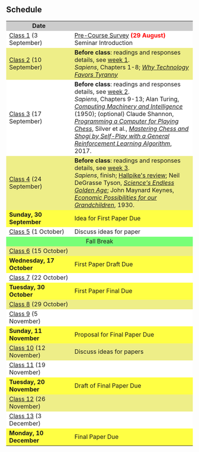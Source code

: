 ## Schedule

<table width="100%" align="center">
<tr bgcolor="#CCC"><td style="text-align:center" width="35%"><b>Date</b></td><td width="65%" style="text-align:center"><b></b></td></tr>
<tr bgcolor="#FFF"><td><a href="/week1">Class 1</a> (3 September)</td>
<td>
<a href="https://docs.google.com/forms/d/e/1FAIpQLSeqijA-YyLUc6UWvsqnpFYR_mV69ApRrUfx_NMEp3fHW75ncw/viewform">Pre-Course Survey</a> <b><font color="red">(29 August)</font></b><br>
Seminar Introduction
</td>
</tr>

<tr bgcolor="#EE8"><td><a href="/week2">Class 2</a> (10 September)</td>
<td>
<b>Before class</b>: readings and responses details, see <a href="/week1">week 1</a>.<br>
<em>Sapiens</em>, Chapters 1-8; <a href="https://www.theatlantic.com/amp/article/568330/"><em>Why Technology Favors Tyranny</em></a><br>
</td></tr>

<tr bgcolor="#FFF"><td><a href="/week3">Class 3</a> (17 September)</td>
<td>
<b>Before class</b>: readings and responses details, see <a href="/week2">week 2</a>.<br>
<em>Sapiens</em>, Chapters 9-13; Alan Turing, <a href="/docs/turing.pdf"><em>Computing Machinery and Intelligence</em></a> (1950); (optional) Claude Shannon, <a href="/docs/shannon.pdf"><em>Programming a Computer for Playing Chess</em></a>, Silver et al., <a href="https://arxiv.org/pdf/1712.01815.pdf"><em>Mastering Chess and Shogi by Self-Play with a
General Reinforcement Learning Algorithm</em></a>, 2017.<br>

</td></tr>
<tr bgcolor="#EE8"><td><a href="/week4">Class 4</a> (24 September)</td><td>
<b>Before class</b>: readings and responses details, see <a href="/week3">week 3</a>.<br>
<em>Sapiens</em>, finish; <a href="/docs/hallpike-review.pdf">Hallpike's review</a>;
Neil DeGrasse Tyson, <a href="/docs/tyson.pdf"><em>Science's Endless Golden Age</em></a>;
John Maynard Keynes, <a href="/docs/keynes.pdf"><em>Economic Possibilities for our Grandchildren</em></a>, 1930.
</td></tr>
<tr bgcolor="#FF4"><td><b>Sunday, 30 September</b></td><td>Idea for First Paper Due</td></tr>
<tr bgcolor="#FFF"><td><a href="/week5">Class 5</a> (1 October)</td><td>Discuss ideas for paper</td></tr>
<tr bgcolor="#7F7"><td colspan=3 align="center">Fall Break</td></tr>
<tr bgcolor="#EE8"><td><a href="/week6">Class 6</a> (15 October)</td><td></td></tr>
<tr bgcolor="#FF4"><td><b>Wednesday, 17 October</b></td><td>First Paper Draft Due</td></tr>
<tr bgcolor="#FFF"><td><a href="/week7">Class 7</a> (22 October)</td><td></td></tr>
<tr bgcolor="#FF4"><td><b>Tuesday, 30 October</b></td><td>First Paper Final Due</td></tr>
<tr bgcolor="#EE8"><td><a href="/week8">Class 8</a> (29 October)</td><td></td></tr>
<tr bgcolor="#FFF"><td><a href="/week9">Class 9</a> (5 November)</td><td></td></tr>
<tr bgcolor="#FF4"><td><b>Sunday, 11 November</b></td><td>Proposal for Final Paper Due</td></tr>
<tr bgcolor="#EE8"><td><a href="/week10">Class 10</a> (12 November)</td><td>Discuss ideas for papers</td></tr>
<tr bgcolor="#FFF"><td><a href="/week11">Class 11</a> (19 November)</td><td></tr>
<tr bgcolor="#FF4"><td><b>Tuesday, 20 November</b></td><td>Draft of Final Paper Due</td></tr>
<tr bgcolor="#EE8"><td><a href="/week12">Class 12</a> (26 November)</td><td></td></tr>
<tr bgcolor="#FFF"><td><a href="/week13">Class 13</a> (3 December)</td><td></td></tr>
<tr bgcolor="#FF4"><td><b>Monday, 10 December</b></td><td>Final Paper Due</td></tr>
</table>
